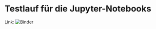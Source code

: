 # Testlauf für die Jupyter-Notebooks

Link:  [![Binder](https://mybinder.org/badge_logo.svg)](https://mybinder.org/v2/gh/hebosse/Jupyter-Notebooks/blob/main/README.md/Test)

